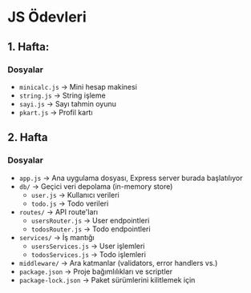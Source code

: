 
# JS Ödevleri

## 1. Hafta:
### Dosyalar
- `minicalc.js` → Mini hesap makinesi
- `string.js` → String işleme
- `sayi.js` → Sayı tahmin oyunu
- `pkart.js` → Profil kartı

## 2. Hafta
### Dosyalar
- `app.js` → Ana uygulama dosyası, Express server burada başlatılıyor  
- `db/` → Geçici veri depolama (in-memory store)
  - `user.js` → Kullanıcı verileri
  - `todo.js` → Todo verileri
- `routes/` → API route'ları
  - `usersRouter.js` → User endpointleri
  - `todosRouter.js` → Todo endpointleri
- `services/` → İş mantığı
  - `usersServices.js` → User işlemleri
  - `todosServices.js` → Todo işlemleri
- `middleware/` → Ara katmanlar (validators, error handlers vs.)
- `package.json` → Proje bağımlılıkları ve scriptler
- `package-lock.json` → Paket sürümlerini kilitlemek için


